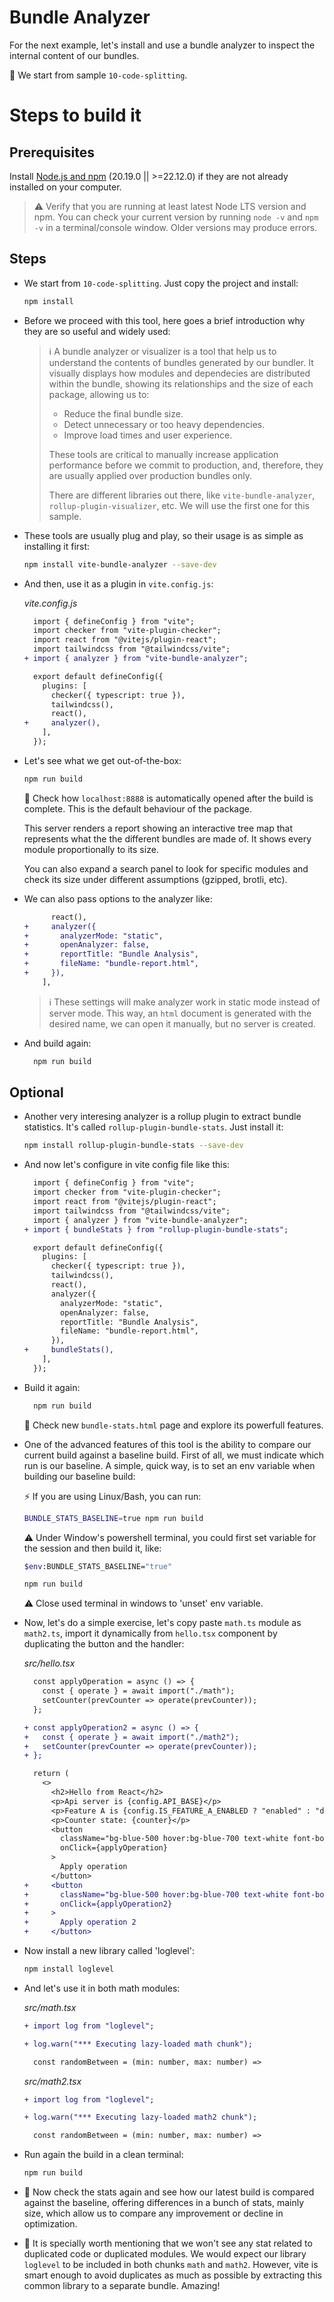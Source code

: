 # Bundle Analyzer

For the next example, let's install and use a bundle analyzer to inspect the internal content of our bundles.

📌 We start from sample `10-code-splitting`.

# Steps to build it

## Prerequisites

Install [Node.js and npm](https://nodejs.org/en/) (20.19.0 || >=22.12.0) if they are not already installed on your computer.

> ⚠ Verify that you are running at least latest Node LTS version and npm. You can check your current version by running `node -v` and `npm -v` in a terminal/console window. Older versions may produce errors.

## Steps

- We start from `10-code-splitting`. Just copy the project and install:

  ```bash
  npm install
  ```

- Before we proceed with this tool, here goes a brief introduction why they are so useful and widely used:

  > ℹ️ A bundle analyzer or visualizer is a tool that help us to understand the contents of bundles generated by our bundler. It visually displays how modules and dependecies are distributed within the bundle, showing its relationships and the size of each package, allowing us to:
  >
  > - Reduce the final bundle size.
  > - Detect unnecessary or too heavy dependencies.
  > - Improve load times and user experience.
  >
  > These tools are critical to manually increase application performance before we commit to production, and, therefore, they are usually applied over production bundles only.
  >
  > There are different libraries out there, like `vite-bundle-analyzer`, `rollup-plugin-visualizer`, etc. We will use the first one for this sample.

- These tools are usually plug and play, so their usage is as simple as installing it first:

  ```bash
  npm install vite-bundle-analyzer --save-dev
  ```

- And then, use it as a plugin in `vite.config.js`:

  _vite.config.js_

  ```diff
    import { defineConfig } from "vite";
    import checker from "vite-plugin-checker";
    import react from "@vitejs/plugin-react";
    import tailwindcss from "@tailwindcss/vite";
  + import { analyzer } from "vite-bundle-analyzer";

    export default defineConfig({
      plugins: [
        checker({ typescript: true }),
        tailwindcss(),
        react(),
  +     analyzer(),
      ],
    });
  ```

- Let's see what we get out-of-the-box:

  ```bash
  npm run build
  ```

  🔎 Check how `localhost:8888` is automatically opened after the build is complete. This is the default behaviour of the package.

  This server renders a report showing an interactive tree map that represents what the the different bundles are made of. It shows every module proportionally to its size.

  You can also expand a search panel to look for specific modules and check its size under different assumptions (gzipped, brotli, etc).

- We can also pass options to the analyzer like:

  ```diff
        react(),
  +     analyzer({
  +       analyzerMode: "static",
  +       openAnalyzer: false,
  +       reportTitle: "Bundle Analysis",
  +       fileName: "bundle-report.html",
  +     }),
      ],
  ```

  > ℹ️ These settings will make analyzer work in static mode instead of server mode. This way, an `html` document is generated with the desired name, we can open it manually, but no server is created.

- And build again:

  ```bash
    npm run build
  ```

## Optional

- Another very interesing analyzer is a rollup plugin to extract bundle statistics. It's called `rollup-plugin-bundle-stats`. Just install it:

  ```bash
  npm install rollup-plugin-bundle-stats --save-dev
  ```

- And now let's configure in vite config file like this:

  ```diff
    import { defineConfig } from "vite";
    import checker from "vite-plugin-checker";
    import react from "@vitejs/plugin-react";
    import tailwindcss from "@tailwindcss/vite";
    import { analyzer } from "vite-bundle-analyzer";
  + import { bundleStats } from "rollup-plugin-bundle-stats";

    export default defineConfig({
      plugins: [
        checker({ typescript: true }),
        tailwindcss(),
        react(),
        analyzer({
          analyzerMode: "static",
          openAnalyzer: false,
          reportTitle: "Bundle Analysis",
          fileName: "bundle-report.html",
        }),
  +     bundleStats(),
      ],
    });
  ```

- Build it again:

  ```bash
    npm run build
  ```

  🔎 Check new `bundle-stats.html` page and explore its powerfull features.

- One of the advanced features of this tool is the ability to compare our current build against a baseline build. First of all, we must indicate which run is our baseline. A simple, quick way, is to set an env variable when building our baseline build:

  ⚡ If you are using Linux/Bash, you can run:

  ```bash
  BUNDLE_STATS_BASELINE=true npm run build
  ```

  ⚠️ Under Window's powershell terminal, you could first set variable for the session and then build it, like:

  ```bash
  $env:BUNDLE_STATS_BASELINE="true"
  ```

  ```bash
  npm run build
  ```

  ⚠️ Close used terminal in windows to 'unset' env variable.

- Now, let's do a simple exercise, let's copy paste `math.ts` module as `math2.ts`, import it dynamically from `hello.tsx` component by duplicating the button and the handler:

  _src/hello.tsx_

  ```diff
    const applyOperation = async () => {
      const { operate } = await import("./math");
      setCounter(prevCounter => operate(prevCounter));
    };

  + const applyOperation2 = async () => {
  +   const { operate } = await import("./math2");
  +   setCounter(prevCounter => operate(prevCounter));
  + };

    return (
      <>
        <h2>Hello from React</h2>
        <p>Api server is {config.API_BASE}</p>
        <p>Feature A is {config.IS_FEATURE_A_ENABLED ? "enabled" : "disabled"}</p>
        <p>Counter state: {counter}</p>
        <button
          className="bg-blue-500 hover:bg-blue-700 text-white font-bold py-2 px-4 rounded"
          onClick={applyOperation}
        >
          Apply operation
        </button>
  +     <button
  +       className="bg-blue-500 hover:bg-blue-700 text-white font-bold py-2 px-4 rounded"
  +       onClick={applyOperation2}
  +     >
  +       Apply operation 2
  +     </button>
  ```

- Now install a new library called 'loglevel':

  ```bash
  npm install loglevel
  ```

- And let's use it in both math modules:

  _src/math.tsx_

  ```diff
  + import log from "loglevel";

  + log.warn("*** Executing lazy-loaded math chunk");

    const randomBetween = (min: number, max: number) =>
  ```

  _src/math2.tsx_

  ```diff
  + import log from "loglevel";

  + log.warn("*** Executing lazy-loaded math2 chunk");

    const randomBetween = (min: number, max: number) =>
  ```

- Run again the build in a clean terminal:

  ```bash
  npm run build
  ```

- 🔎 Now check the stats again and see how our latest build is compared against the baseline, offering differences in a bunch of stats, mainly size, which allow us to compare any improvement or decline in optimization.

- 🤯 It is specially worth mentioning that we won't see any stat related to duplicated code or duplicated modules. We would expect our library `loglevel` to be included in both chunks `math` and `math2`. However, vite is smart enough to avoid duplicates as much as possible by extracting this common library to a separate bundle. Amazing!
